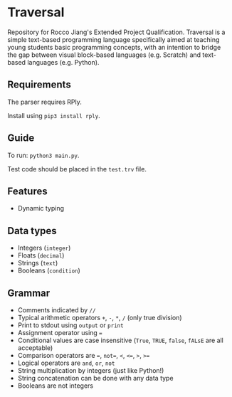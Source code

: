 # Traversal
Repository for Rocco Jiang's Extended Project Qualification. Traversal is a simple text-based programming language specifically aimed at teaching young students basic programming concepts, with an intention to bridge the gap between visual block-based languages (e.g. Scratch) and text-based languages (e.g. Python).

## Requirements
The parser requires RPly.

Install using `pip3 install rply`.

## Guide
To run: `python3 main.py`.

Test code should be placed in the `test.trv` file.

## Features
- Dynamic typing

## Data types
- Integers (`integer`)
- Floats (`decimal`)
- Strings (`text`)
- Booleans (`condition`)

## Grammar
- Comments indicated by `//`
- Typical arithmetic operators `+`, `-`, `*`, `/` (only true division)
- Print to stdout using `output` or `print`
- Assignment operator using `=`
- Conditional values are case insensitive (`True`, `TRUE`, `false`, `fALsE` are all acceptable)
- Comparison operators are `=`, `not=`, `<`, `<=`, `>`, `>=`
- Logical operators are `and`, `or`, `not`
- String multiplication by integers (just like Python!)
- String concatenation can be done with any data type
- Booleans are not integers
